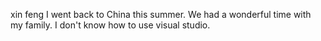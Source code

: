 xin feng
I went back to China this summer.
We had a wonderful time with my family.
I don't know how to use visual studio.
